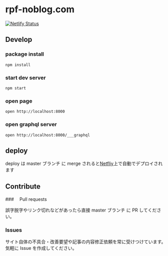 # rpf-noblog.com

[![Netlify Status](https://api.netlify.com/api/v1/badges/00c9f479-1c04-40eb-8ae6-2a15b372398b/deploy-status)](https://app.netlify.com/sites/rpf-noblog/deploys)

## Develop

### package install

```
npm install
```

### start dev server

```
npm start
```

### open page

```
open http://localhost:8000
```

### open graphql server

```
open http://localhost:8000/___graphql
```

## deploy

deploy は master ブランチ に merge されると[Netfliy](https://www.netlify.com/)上で自動でデプロイされます

## Contribute

###　 Pull requests

誤字脱字やリンク切れなどがあったら直接 master ブランチ に PR してください。

### Issues

サイト自体の不具合・改善要望や記事の内容修正依頼を常に受けつけています。気軽に Issue を作成してください。
